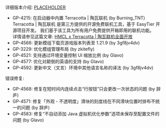---
---

详细版本介绍: [PLACEHOLDER](https://www.bilibili.com/opus/PLACEHOLDER)

- GP-4215: 在启动器中内置 Terracotta | 陶瓦联机 (by Burning_TNT)<br>
  Terracotta | 陶瓦联机 是第三方提供的开源免费联机工具，基于 EasyTier 开源项目开发。
  我们基于该工具为所有用户免费提供开箱即用的联机功能。<br>
  详情请参见这篇文章: [HMCL x Terracotta | 陶瓦联机全面开放](https://www.bilibili.com/opus/1119528739516973063)
- GP-4566: 更新模组下载页游戏版本列表至 1.21.9 (by 3gf8jv4dv)
- GP-3229: 优化模组管理布局 (by zkitefly)
- GP-4521: 支持通过环境变量控制 UI 缩放比例 (by Glavo)
- GP-4577: 优化对颠倒的英语的支持 (by Glavo)
- GP-4592: 更新中文（文言）环境中其他语言名称的译法 (by 3gf8jv4dv)

错误修复:

- GP-4568: 修复在短时间内连续点击“行按钮”只会更改一次状态的问题 (by 辞庐)
- GP-4571: 修复「外观 - 不透明度」滑块的刻度线在不同滑块位置时排布不统一的问题 (by 辞庐)
- GP-4583: 修复“不自动添加 Java 虚拟机优化参数”选项未保存至配置文件的问题 (by Glavo)